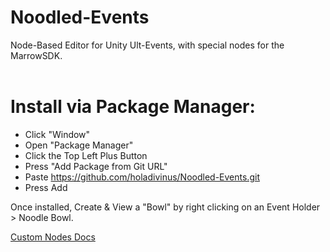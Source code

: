 # Noodled-Events
Node-Based Editor for Unity Ult-Events, with special nodes for the MarrowSDK.<br />
<br />
# Install via Package Manager:<br />
 - Click "Window"
 - Open "Package Manager"
 - Click the Top Left Plus Button
 - Press "Add Package from Git URL"
 - Paste https://github.com/holadivinus/Noodled-Events.git
 - Press Add <br />
 
Once installed, Create & View a "Bowl" by right clicking on an Event Holder > Noodle Bowl.<br />

[Custom Nodes Docs](CustomNodes.md)
